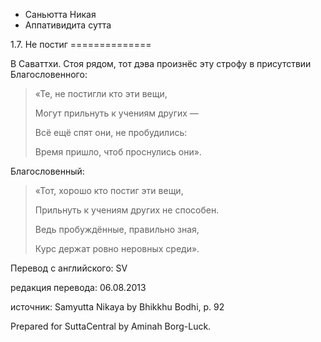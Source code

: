 









* Саньютта Никая
* Аппативидита сутта


1\.7\. Не постиг
\=\=\=\=\=\=\=\=\=\=\=\=\=\=



В Саваттхи\. Стоя рядом, тот дэва произнёс эту строфу в присутствии Благословенного:



> «Те, не постигли кто эти вещи,  
> 
> Могут прильнуть к учениям других —  
> 
> Всё ещё спят они, не пробудились:  
> 
> Время пришло, чтоб проснулись они»\.


Благословенный:



> «Тот, хорошо кто постиг эти вещи,  
> 
> Прильнуть к учениям других не способен\.  
> 
> Ведь пробуждённые, правильно зная,  
> 
> Курс держат ровно неровных среди»\.



Перевод с английского: SV


редакция перевода: 06\.08\.2013


источник: Samyutta Nikaya by Bhikkhu Bodhi, p\. 92


Prepared for SuttaCentral by Aminah Borg\-Luck\.






